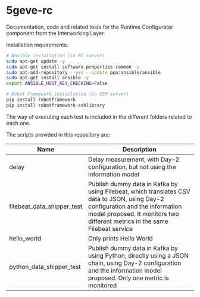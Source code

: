 # 5geve-rc
Documentation, code and related tests for the Runtime Configurator component from the Interworking Layer.

Installation requirements:

```sh
# Ansible installation (in RC server)
sudo apt-get update -y
sudo apt-get install software-properties-common -y
sudo apt-add-repository --yes --update ppa:ansible/ansible
sudo apt-get install ansible -y
export ANSIBLE_HOST_KEY_CHECKING=False

# Robot Framework installation (in EEM server)
pip install robotframework
pip install robotframework-sshlibrary
```

The way of executing each test is included in the different folders related to each one.

The scripts provided in this repository are:

| Name | Description |
| --- | --- |
| delay | Delay measurement, with Day-2 configuration, but not using the information model |
| filebeat_data_shipper_test | Publish dummy data in Kafka by using Filebeat, which translates CSV data to JSON, using Day-2 configuration and the information model proposed. It monitors two different metrics in the same Filebeat service |
| hello_world | Only prints Hello World |
| python_data_shipper_test | Publish dummy data in Kafka by using Python, directly using a JSON chain, using Day-2 configuration and the information model proposed. Only one metric is monitored |
